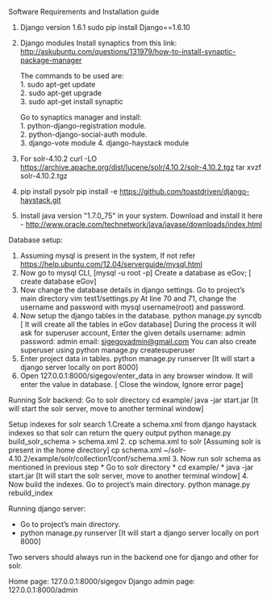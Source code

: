 Software Requirements and Installation guide

1. Django version 1.6.1 
	 	sudo pip install Django==1.6.10
2. Django modules
Install synaptics from this link: http://askubuntu.com/questions/131979/how-to-install-synaptic-package-manager  

	The commands to be used are:  
		1.  sudo apt-get update  
		2.  sudo apt-get upgrade  
		3.  sudo apt-get install synaptic  

	Go to synaptics manager and install:   
		1.  python-django-registration module.  
		2.  python-django-social-auth module.  
		3.  django-vote module
		4.  django-haystack module 

3. For solr-4.10.2
   curl -LO https://archive.apache.org/dist/lucene/solr/4.10.2/solr-4.10.2.tgz
   tar xvzf solr-4.10.2.tgz

4.  pip install pysolr
	pip install -e https://github.com/toastdriven/django-haystack.git
  
5. Install java version "1.7.0_75" in your system. Download and install it here - http://www.oracle.com/technetwork/java/javase/downloads/index.html
     
Database setup:

1. Assuming mysql is present in the system, If not refer  https://help.ubuntu.com/12.04/serverguide/mysql.html
2. Now go to mysql CLI, [mysql -u root -p]
   Create a database as eGov; [ create database eGov]
3.  Now change the database details in django settings.
	Go to project’s main directory
	vim test1/settings.py
	At line 70 and 71, change the username and password with mysql username(root) and password.
4.  Now setup the django tables in the database.
	python manage.py syncdb [ It will create all the tables in eGov database]
	During the process it will ask for superuser account, Enter the given details
	username: admin
	password: admin
	email: sigegovadmin@gmail.com
	You can also create superuser using 
	python manage.py createsuperuser
5. Enter project data in tables.
   python manage.py runserver [It will start a django server locally on port 8000]
6. Open 127.0.0.1:8000/sigegov/enter_data in any browser window. It will enter the value in database. [ Close the window, Ignore error page]

Running Solr backend:
Go to solr directory
cd example/
java -jar start.jar 
[It will start the solr server, move to another terminal window]

Setup indexes for solr search
1.Create a schema.xml from django haystack indexes so that solr can return the query output
	python manage.py build_solr_schema > schema.xml
2.  cp schema.xml to solr [Assuming solr is present in the home directory]
	cp schema.xml ~/solr-4.10.2/example/solr/collection1/conf/schema.xml
3.  Now run solr schema as mentioned in previous step
		* Go to solr directory 
		* cd example/
		* java -jar start.jar [It will start the solr server, move to another terminal window]
4. Now build the indexes. Go to project’s main directory.
	python manage.py rebuild_index
     
	
Running django server:
* Go to project’s main directory.
* python manage.py runserver [It will start a django server locally on port 8000]

Two servers should always run in the backend one for django and other for solr.

Home page: 127.0.0.1:8000/sigegov
Django admin page: 127.0.0.1:8000/admin